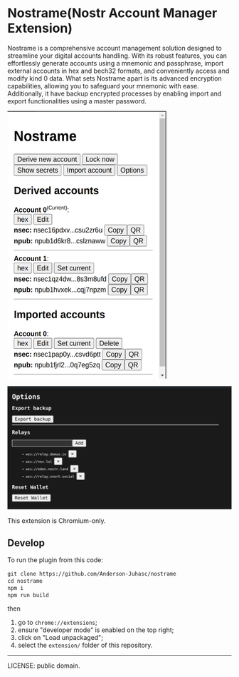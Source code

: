 # Nostrame(Nostr Account Manager Extension)

Nostrame is a comprehensive account management solution designed to streamline your digital accounts handling. With its robust features, you can effortlessly generate accounts using a mnemonic and passphrase, import external accounts in hex and bech32 formats, and conveniently access and modify kind 0 data. What sets Nostrame apart is its advanced encryption capabilities, allowing you to safeguard your mnemonic with ease. Additionally, it have backup encrypted processes by enabling import and export functionalities using a master password.

<img src="popup-screenshot.png" alt="Nostrame Popup" style="width:357px;height:600px;">

![Nostrame Options Page](options-page-screenshot.png)

This extension is Chromium-only.

## Develop

To run the plugin from this code:

```
git clone https://github.com/Anderson-Juhasc/nostrame
cd nostrame
npm i
npm run build
```

then

1. go to `chrome://extensions`;
2. ensure "developer mode" is enabled on the top right;
3. click on "Load unpackaged";
4. select the `extension/` folder of this repository.

---

LICENSE: public domain.
